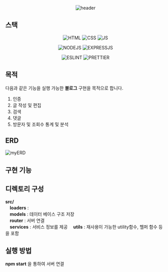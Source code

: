 <div align="center">
  
![header](https://capsule-render.vercel.app/api?text=expressTest)

</div> 

## 스택
<div align="center">

![HTML](https://img.shields.io/badge/HTML5-E34F26?style=for-the-badge&logo=html5&logoColor=white)
![CSS](https://img.shields.io/badge/CSS-239120?&style=for-the-badge&logo=css3&logoColor=white)
![JS](https://img.shields.io/badge/JavaScript-F7DF1E?style=for-the-badge&logo=JavaScript&logoColor=white) 

![NODEJS](https://img.shields.io/badge/Node.js-43853D?style=for-the-badge&logo=node.js&logoColor=white)
![EXPRESSJS](https://img.shields.io/badge/Express.js-404D59?style=for-the-badge&logo=express)

![ESLINT](https://img.shields.io/badge/eslint-3A33D1?style=for-the-badge&logo=eslint&logoColor=white)
![PRETTIER](https://img.shields.io/badge/prettier-1A2C34?style=for-the-badge&logo=prettier&logoColor=F7BA3E)
</div>

## 목적
다음과 같은 기능을 실행 가능한 **블로그** 구현을 목적으로 합니다.
1. 인증
2. 글 작성 및 편집
3. 검색
4. 댓글
5. 방문자 및 조회수 통계 및 분석  

## ERD
![myERD](https://github.com/xEzIxX/expressTest/assets/128362224/c48b3cc0-5498-4362-b916-38020bada16b)

## 구현 기능


## 디렉토리 구성  
**src/**   
　**loaders** :    
　**models** : 데이터 베이스 구조 저장  
　**router** : 서버 연결   
　**services** : 서비스 정보를 제공
　**utils** : 재사용이 가능한 utility함수, 헬퍼 함수 등을 포함

## 실행 방법
**npm start** 을 통하여 서버 연결
